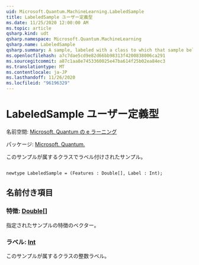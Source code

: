 ```yaml
---
uid: Microsoft.Quantum.MachineLearning.LabeledSample
title: LabeledSample ユーザー定義型
ms.date: 11/25/2020 12:00:00 AM
ms.topic: article
qsharp.kind: udt
qsharp.namespace: Microsoft.Quantum.MachineLearning
qsharp.name: LabeledSample
qsharp.summary: A sample, labeled with a class to which that sample belongs.
ms.openlocfilehash: a7c7dae5cd9e82d66bb98313f4200838006ca291
ms.sourcegitcommit: a87c1aa8e7453360025e47ba614f25b02ea84ec3
ms.translationtype: MT
ms.contentlocale: ja-JP
ms.lasthandoff: 11/26/2020
ms.locfileid: "96196329"
---
```

# <a name="labeledsample-user-defined-type"></a>LabeledSample ユーザー定義型

名前空間: [Microsoft. Quantum の e ラーニング](xref:Microsoft.Quantum.MachineLearning)

パッケージ: [Microsoft. Quantum.](https://nuget.org/packages/Microsoft.Quantum.MachineLearning)


このサンプルが属するクラスでラベル付けされたサンプル。

```qsharp

newtype LabeledSample = (Features : Double[], Label : Int);
```



## <a name="named-items"></a>名前付き項目

### <a name="features--double"></a>特徴: [Double](xref:microsoft.quantum.lang-ref.double)[]

指定されたサンプルの特徴のベクター。
### <a name="label--int"></a>ラベル: [Int](xref:microsoft.quantum.lang-ref.int)

このサンプルが属するクラスの整数ラベル。